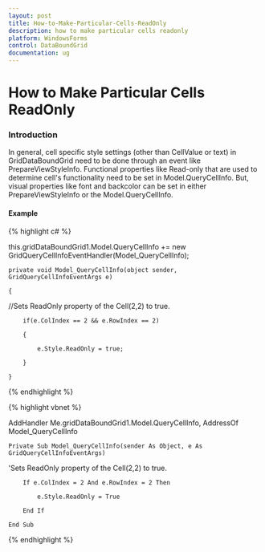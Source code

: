 ```yaml
---
layout: post
title: How-to-Make-Particular-Cells-ReadOnly
description: how to make particular cells readonly
platform: WindowsForms
control: DataBoundGrid
documentation: ug
---
```


# How to Make Particular Cells ReadOnly

### Introduction

In general, cell specific style settings (other than CellValue or text) in GridDataBoundGrid need to be done through an event like PrepareViewStyleInfo. Functional properties like Read-only that are used to determine cell's functionality need to be set in Model.QueryCellInfo. But, visual properties like font and backcolor can be set in either PrepareViewStyleInfo or the Model.QueryCellInfo.

#### Example

{% highlight c# %}



this.gridDataBoundGrid1.Model.QueryCellInfo += new GridQueryCellInfoEventHandler(Model_QueryCellInfo);



    private void Model_QueryCellInfo(object sender, GridQueryCellInfoEventArgs e)

    {

//Sets ReadOnly property of the Cell(2,2) to true.

        if(e.ColIndex == 2 && e.RowIndex == 2) 

        { 

            e.Style.ReadOnly = true;

        }

    }

{% endhighlight %}

{% highlight vbnet %}



AddHandler Me.gridDataBoundGrid1.Model.QueryCellInfo, AddressOf Model_QueryCellInfo



    Private Sub Model_QueryCellInfo(sender As Object, e As GridQueryCellInfoEventArgs)



'Sets ReadOnly property of the Cell(2,2) to true.

        If e.ColIndex = 2 And e.RowIndex = 2 Then

            e.Style.ReadOnly = True

        End If

    End Sub

{% endhighlight %}

